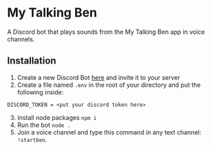 # My Talking Ben

A Discord bot that plays sounds from the My Talking Ben app in voice channels.

## Installation

1. Create a new Discord Bot [here](https://discord.com/developers/applications) and invite it to your server
2. Create a file named `.env` in the root of your directory and put the following inside:

```
DISCORD_TOKEN = <put your discord token here>
```

3. Install node packages `npm i`
4. Run the bot `node .`
5. Join a voice channel and type this command in any text channel: `!startben`.
